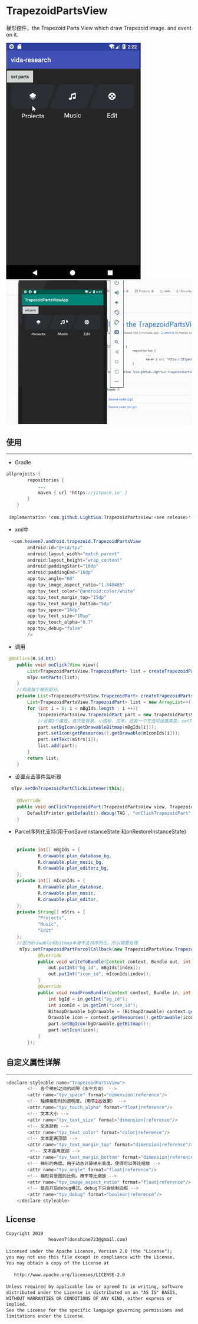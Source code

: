 # TrapezoidPartsView
梯形控件，the Trapezoid Parts View which draw Trapezoid image. and event on it.

![demo1](https://github.com/LightSun/TrapezoidPartsView/blob/master/TrapezoidPartsViewApp/res/TrapezoidPartsView.gif)
![demo2](https://github.com/LightSun/TrapezoidPartsView/blob/master/TrapezoidPartsViewApp/res/TrapezoidPartsView2.gif)


## 使用
--------------
- Gradle
```java
allprojects {
		repositories {
			...
			maven { url 'https://jitpack.io' }
		}
	}

 implementation 'com.github.LightSun:TrapezoidPartsView:<see release>'
```
- xml中
```java
  <com.heaven7.android.trapezoid.TrapezoidPartsView
        android:id="@+id/tpv"
        android:layout_width="match_parent"
        android:layout_height="wrap_content"
        android:paddingStart="16dp"
        android:paddingEnd="16dp"
        app:tpv_angle="68"
        app:tpv_image_aspect_ratio="1.848485"
        app:tpv_text_color="@android:color/white"
        app:tpv_text_margin_top="15dp"
        app:tpv_text_margin_bottom="5dp"
        app:tpv_space="16dp"
        app:tpv_text_size="18sp"
        app:tpv_touch_alpha="0.7"
        app:tpv_debug="false"
        />

```
- 调用
```java
 @OnClick(R.id.bt1)
    public void onClick(View view){
        List<TrapezoidPartsView.TrapezoidPart> list = createTrapezoidParts();
        mTpv.setParts(list);
    }
    //构造每个梯形部分。  
    private List<TrapezoidPartsView.TrapezoidPart> createTrapezoidParts() {
        List<TrapezoidPartsView.TrapezoidPart> list = new ArrayList<>();
        for (int i = 0; i < mBgIds.length ; i ++){
            TrapezoidPartsView.TrapezoidPart part = new TrapezoidPartsView.TrapezoidPart();
            //设置3个属性，依次是背景，小图标，文本。还有一个方法可设置类型。setType.
            part.setBgIcon(getDrawableBitmap(mBgIds[i]));
            part.setIcon(getResources().getDrawable(mIconIds[i]));
            part.setText(mStrs[i]);
            list.add(part);
        }
        return list;
    }
```
- 设置点击事件监听器
```java
  mTpv.setOnTrapezoidPartClickListener(this);
  
    @Override
    public void onClickTrapezoidPart(TrapezoidPartsView view, TrapezoidPartsView.TrapezoidPart part) {
        DefaultPrinter.getDefault().debug(TAG , "onClickTrapezoidPart", part.getText());
    }
```

- Parcel序列化支持(用于onSaveInstanceState 和onRestoreInstanceState)
```java

    private int[] mBgIds = {
            R.drawable.plan_database_bg,
            R.drawable.plan_music_bg,
            R.drawable.plan_editorz_bg,
    };
    private int[] mIconIds = {
            R.drawable.plan_database,
            R.drawable.plan_music,
            R.drawable.plan_editor,
    };
    private String[] mStrs = {
            "Projects",
            "Music",
            "Edit"
    };
    //因为drawable和bitmap本身不支持序列化。所以需要处理
     mTpv.setTrapezoidPartParcelCallback(new TrapezoidPartsView.TrapezoidPartParcelCallback() {
            @Override
            public void writeToBundle(Context context, Bundle out, int index, TrapezoidPartsView.TrapezoidPart part) {
                out.putInt("bg_id", mBgIds[index]);
                out.putInt("icon_id", mIconIds[index]);
            }
            @Override
            public void readFromBundle(Context context, Bundle in, int index, TrapezoidPartsView.TrapezoidPart part) {
                int bgId = in.getInt("bg_id");
                int iconId = in.getInt("icon_id");
                BitmapDrawable bgDrawable = (BitmapDrawable) context.getResources().getDrawable(bgId);
                Drawable icon = context.getResources().getDrawable(iconId);
                part.setBgIcon(bgDrawable.getBitmap());
                part.setIcon(icon);
            }
        });
```
## 自定义属性详解
------------
```java
<declare-styleable name="TrapezoidPartsView">
        <!-- 各个梯形之间的间隙（水平方向） -->
        <attr name="tpv_space" format="dimension|reference"/>
        <!-- 触摸梯形时的透明度。（用于2态效果） -->
        <attr name="tpv_touch_alpha" format="float|reference"/>
        <!-- 文本大小 --> 
        <attr name="tpv_text_size" format="dimension|reference"/>
        <!-- 文本颜色 --> 
        <attr name="tpv_text_color" format="color|reference"/>
        <!-- 文本距离顶部 --> 
        <attr name="tpv_text_margin_top" format="dimension|reference"/>
         <!-- 文本距离底部 --> 
        <attr name="tpv_text_margin_bottom" format="dimension|reference"/>
        <!-- 梯形的角度。用于动态计算梯形高度。使得可以等比缩放 -->
        <attr name="tpv_angle" format="float|reference"/>
        <!-- 梯形背景图的比例。用于等比缩放 -->
        <attr name="tpv_image_aspect_ratio" format="float|reference"/>
        <!-- 是否开启debug模式。debug下只会绘制边框 -->
        <attr name="tpv_debug" format="boolean|reference"/>
    </declare-styleable>
```

 ## License

    Copyright 2019  
                    heaven7(donshine723@gmail.com)

    Licensed under the Apache License, Version 2.0 (the "License");
    you may not use this file except in compliance with the License.
    You may obtain a copy of the License at

       http://www.apache.org/licenses/LICENSE-2.0

    Unless required by applicable law or agreed to in writing, software
    distributed under the License is distributed on an "AS IS" BASIS,
    WITHOUT WARRANTIES OR CONDITIONS OF ANY KIND, either express or implied.
    See the License for the specific language governing permissions and
    limitations under the License.
